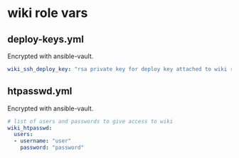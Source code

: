 # wiki role vars

## deploy-keys.yml

Encrypted with ansible-vault.

```yaml
wiki_ssh_deploy_key: "rsa private key for deploy key attached to wiki repo"
```

## htpasswd.yml

Encrypted with ansible-vault.

```yaml
# list of users and passwords to give access to wiki
wiki_htpasswd:
  users:
  - username: "user"
    password: "password"
```
